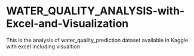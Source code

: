 # WATER_QUALITY_ANALYSIS-with-Excel-and-Visualization
This is the analysis of water_quality_prediction dataset available in Kaggle with excel including visualtion
